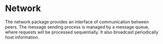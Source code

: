 # Network
The network package provides an interface of communication between peers. The message sending process is managed by a message queue, where requests will be processed sequentially. It also broadcast periodically host information. 
